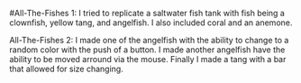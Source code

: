 #All-The-Fishes 1: 
I tried to replicate a saltwater fish tank with fish being a clownfish, yellow tang, and angelfish. I also included coral and an anemone.

All-The-Fishes 2: I made one of the angelfish with the ability to change to a random color with the push of a button. I made another angelfish have the ability to be moved arround via the mouse. Finally I made a tang with a bar that allowed for size changing.

